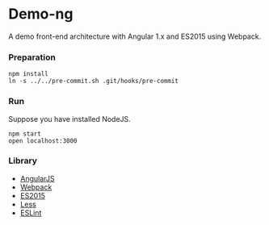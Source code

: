 # Demo-ng

A demo front-end architecture with Angular 1.x and ES2015 using Webpack.


### Preparation

```
npm install
ln -s ../../pre-commit.sh .git/hooks/pre-commit
```

### Run
Suppose you have installed NodeJS.

```
npm start
open localhost:3000
```

### Library

- [AngularJS](https://angularjs.org/)
- [Webpack](https://webpack.github.io/)
- [ES2015](https://babeljs.io/docs/learn-es2015/)
- [Less](http://lesscss.org/)
- [ESLint](http://eslint.org/)
